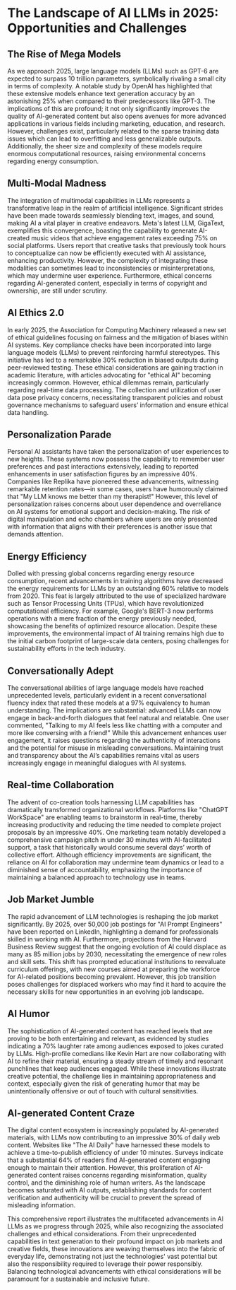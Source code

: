 # The Landscape of AI LLMs in 2025: Opportunities and Challenges

## The Rise of Mega Models
As we approach 2025, large language models (LLMs) such as GPT-6 are expected to surpass 10 trillion parameters, symbolically rivaling a small city in terms of complexity. A notable study by OpenAI has highlighted that these extensive models enhance text generation accuracy by an astonishing 25% when compared to their predecessors like GPT-3. The implications of this are profound; it not only significantly improves the quality of AI-generated content but also opens avenues for more advanced applications in various fields including marketing, education, and research. However, challenges exist, particularly related to the sparse training data issues which can lead to overfitting and less generalizable outputs. Additionally, the sheer size and complexity of these models require enormous computational resources, raising environmental concerns regarding energy consumption.

## Multi-Modal Madness
The integration of multimodal capabilities in LLMs represents a transformative leap in the realm of artificial intelligence. Significant strides have been made towards seamlessly blending text, images, and sound, making AI a vital player in creative endeavors. Meta's latest LLM, GigaText, exemplifies this convergence, boasting the capability to generate AI-created music videos that achieve engagement rates exceeding 75% on social platforms. Users report that creative tasks that previously took hours to conceptualize can now be efficiently executed with AI assistance, enhancing productivity. However, the complexity of integrating these modalities can sometimes lead to inconsistencies or misinterpretations, which may undermine user experience. Furthermore, ethical concerns regarding AI-generated content, especially in terms of copyright and ownership, are still under scrutiny.

## AI Ethics 2.0
In early 2025, the Association for Computing Machinery released a new set of ethical guidelines focusing on fairness and the mitigation of biases within AI systems. Key compliance checks have been incorporated into large language models (LLMs) to prevent reinforcing harmful stereotypes. This initiative has led to a remarkable 30% reduction in biased outputs during peer-reviewed testing. These ethical considerations are gaining traction in academic literature, with articles advocating for "ethical AI" becoming increasingly common. However, ethical dilemmas remain, particularly regarding real-time data processing. The collection and utilization of user data pose privacy concerns, necessitating transparent policies and robust governance mechanisms to safeguard users’ information and ensure ethical data handling.

## Personalization Parade
Personal AI assistants have taken the personalization of user experiences to new heights. These systems now possess the capability to remember user preferences and past interactions extensively, leading to reported enhancements in user satisfaction figures by an impressive 40%. Companies like Replika have pioneered these advancements, witnessing remarkable retention rates—in some cases, users have humorously claimed that "My LLM knows me better than my therapist!" However, this level of personalization raises concerns about user dependence and overreliance on AI systems for emotional support and decision-making. The risk of digital manipulation and echo chambers where users are only presented with information that aligns with their preferences is another issue that demands attention.

## Energy Efficiency
Dolled with pressing global concerns regarding energy resource consumption, recent advancements in training algorithms have decreased the energy requirements for LLMs by an outstanding 60% relative to models from 2020. This feat is largely attributed to the use of specialized hardware such as Tensor Processing Units (TPUs), which have revolutionized computational efficiency. For example, Google's BERT-3 now performs operations with a mere fraction of the energy previously needed, showcasing the benefits of optimized resource allocation. Despite these improvements, the environmental impact of AI training remains high due to the initial carbon footprint of large-scale data centers, posing challenges for sustainability efforts in the tech industry.

## Conversationally Adept
The conversational abilities of large language models have reached unprecedented levels, particularly evident in a recent conversational fluency index that rated these models at a 97% equivalency to human understanding. The implications are substantial: advanced LLMs can now engage in back-and-forth dialogues that feel natural and relatable. One user commented, "Talking to my AI feels less like chatting with a computer and more like conversing with a friend!" While this advancement enhances user engagement, it raises questions regarding the authenticity of interactions and the potential for misuse in misleading conversations. Maintaining trust and transparency about the AI’s capabilities remains vital as users increasingly engage in meaningful dialogues with AI systems.

## Real-time Collaboration
The advent of co-creation tools harnessing LLM capabilities has dramatically transformed organizational workflows. Platforms like "ChatGPT WorkSpace" are enabling teams to brainstorm in real-time, thereby increasing productivity and reducing the time needed to complete project proposals by an impressive 40%. One marketing team notably developed a comprehensive campaign pitch in under 30 minutes with AI-facilitated support, a task that historically would consume several days’ worth of collective effort. Although efficiency improvements are significant, the reliance on AI for collaboration may undermine team dynamics or lead to a diminished sense of accountability, emphasizing the importance of maintaining a balanced approach to technology use in teams.

## Job Market Jumble
The rapid advancement of LLM technologies is reshaping the job market significantly. By 2025, over 50,000 job postings for "AI Prompt Engineers" have been reported on LinkedIn, highlighting a demand for professionals skilled in working with AI. Furthermore, projections from the Harvard Business Review suggest that the ongoing evolution of AI could displace as many as 85 million jobs by 2030, necessitating the emergence of new roles and skill sets. This shift has prompted educational institutions to reevaluate curriculum offerings, with new courses aimed at preparing the workforce for AI-related positions becoming prevalent. However, this job transition poses challenges for displaced workers who may find it hard to acquire the necessary skills for new opportunities in an evolving job landscape.

## AI Humor
The sophistication of AI-generated content has reached levels that are proving to be both entertaining and relevant, as evidenced by studies indicating a 70% laughter rate among audiences exposed to jokes curated by LLMs. High-profile comedians like Kevin Hart are now collaborating with AI to refine their material, ensuring a steady stream of timely and resonant punchlines that keep audiences engaged. While these innovations illustrate creative potential, the challenge lies in maintaining appropriateness and context, especially given the risk of generating humor that may be unintentionally offensive or out of touch with cultural sensitivities.

## AI-generated Content Craze
The digital content ecosystem is increasingly populated by AI-generated materials, with LLMs now contributing to an impressive 30% of daily web content. Websites like "The AI Daily" have harnessed these models to achieve a time-to-publish efficiency of under 10 minutes. Surveys indicate that a substantial 64% of readers find AI-generated content engaging enough to maintain their attention. However, this proliferation of AI-generated content raises concerns regarding misinformation, quality control, and the diminishing role of human writers. As the landscape becomes saturated with AI outputs, establishing standards for content verification and authenticity will be crucial to prevent the spread of misleading information.

This comprehensive report illustrates the multifaceted advancements in AI LLMs as we progress through 2025, while also recognizing the associated challenges and ethical considerations. From their unprecedented capabilities in text generation to their profound impact on job markets and creative fields, these innovations are weaving themselves into the fabric of everyday life, demonstrating not just the technologies' vast potential but also the responsibility required to leverage their power responsibly. Balancing technological advancements with ethical considerations will be paramount for a sustainable and inclusive future.